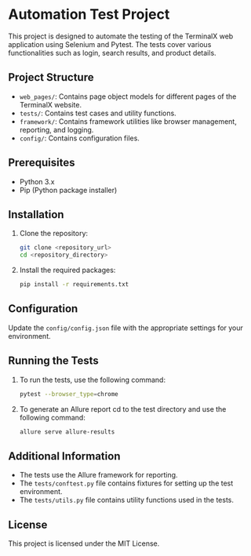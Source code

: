 # Automation Test Project

This project is designed to automate the testing of the TerminalX web application using Selenium and Pytest. The tests cover various functionalities such as login, search results, and product details.

## Project Structure

- `web_pages/`: Contains page object models for different pages of the TerminalX website.
- `tests/`: Contains test cases and utility functions.
- `framework/`: Contains framework utilities like browser management, reporting, and logging.
- `config/`: Contains configuration files.

## Prerequisites

- Python 3.x
- Pip (Python package installer)

## Installation

1. Clone the repository:
    ```sh
    git clone <repository_url>
    cd <repository_directory>
    ```

2. Install the required packages:
    ```sh
    pip install -r requirements.txt
    ```

## Configuration

Update the `config/config.json` file with the appropriate settings for your environment.

## Running the Tests

1. To run the tests, use the following command:
    ```sh
    pytest --browser_type=chrome  
    ```

2. To generate an Allure report cd to the test directory and use the following command:
    ```sh
    allure serve allure-results
    ```

## Additional Information

- The tests use the Allure framework for reporting.
- The `tests/conftest.py` file contains fixtures for setting up the test environment.
- The `tests/utils.py` file contains utility functions used in the tests.

## License

This project is licensed under the MIT License.